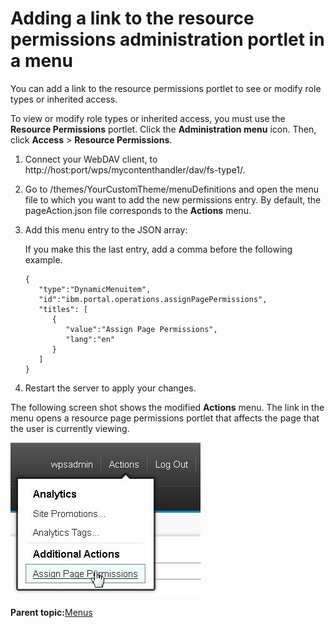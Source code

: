 # Adding a link to the resource permissions administration portlet in a menu 

You can add a link to the resource permissions portlet to see or modify role types or inherited access.

To view or modify role types or inherited access, you must use the **Resource Permissions** portlet. Click the **Administration menu** icon. Then, click **Access** \> **Resource Permissions**.

1.  Connect your WebDAV client, to http://host:port/wps/mycontenthandler/dav/fs-type1/.

2.  Go to /themes/YourCustomTheme/menuDefinitions and open the menu file to which you want to add the new permissions entry. By default, the pageAction.json file corresponds to the **Actions** menu.

3.  Add this menu entry to the JSON array:

    If you make this the last entry, add a comma before the following example.

    ```
    {
       "type":"DynamicMenuitem",
       "id":"ibm.portal.operations.assignPagePermissions",
       "titles": [
          {
             "value":"Assign Page Permissions",
             "lang":"en"
          }
       ]
    }
    ```

4.  Restart the server to apply your changes.


The following screen shot shows the modified **Actions** menu. The link in the menu opens a resource page permissions portlet that affects the page that the user is currently viewing.

![Link to the Assign Page Permissions portlet in the Actions menu.](../images/themeopt_resrc_permiss.jpg)

**Parent topic:**[Menus ](../dev-theme/themeopt_menu.md)

